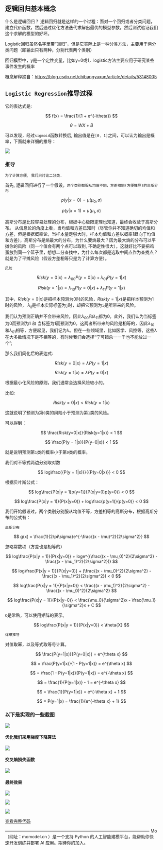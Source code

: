 
## 逻辑回归基本概念
什么是逻辑回归？
逻辑回归就是这样的一个过程：面对一个回归或者分类问题，建立代价函数，然后通过优化方法迭代求解出最优的模型参数，然后测试验证我们这个求解的模型的好坏。

Logistic回归虽然名字里带“回归”，但是它实际上是一种分类方法，主要用于两分类问题（即输出只有两种，分别代表两个类别）

回归模型中，y是一个定性变量，比如y=0或1，logistic方法主要应用于研究某些事件发生的概率

概念解释摘自：https://blog.csdn.net/chibangyuxun/article/details/53148005 

## `Logistic Regression`推导过程

它的表达式是:

$$
    f(x) = \frac{1}{1 + e^{-\theta}}
$$

$$
    \theta = WX + B
$$

可以发现，经过`sigmoid`函数转换后, 输出值是在`[0, 1]`之间，可以认为输出是概率，下面就来详细的推导：

![](https://ws2.sinaimg.cn/large/006tNbRwly1fyl3hva4dtj30lh0d0taz.jpg)

### 推导

`为了计算方便, 我们只讨论二分类.`

首先, 逻辑回归进行了一个假设，`两个类别都服从均值不同，方差相同(方便推导)的高斯分布`

$$
    p(y|x=0) = \mu(\mu_0, \sigma)
$$

$$
    p(y|x=1) = \mu(\mu_1, \sigma)
$$

高斯分布是比较容易处理的分布，根据中心极限定理也知道，最终会收敛于高斯分布。
从信息论的角度上看，当均值和方差已知时（尽管你并不知道确切的均值和方差，但是根据概率论，当样本量足够大时，样本均值和方差以概率1趋向于均值和方差），高斯分布是熵最大的分布，为什么要熵最大？因为最大熵的分布可以平摊你的风险（同一个值会有两个点可以取到, 不确定性很大），这就好比不要把鸡蛋放到同一个篮子里，想想二分查找中，为什么每次都是选取中间点作为查找点？就是为了平摊风险（假设方差相等只是为了计算方便）。

`风险`

$$
    Risk(y=0|x) = \lambda_{00}P(y=0|x) + \lambda_{01}P(y = 1|x)
$$

$$
    Risk(y=1|x) = \lambda_{10}P(y=0|x) + \lambda_{11}P(y = 1|x)
$$

其中，$Risk(y=0|x)$是把样本预测为0时的风险，$Risk(y=1|x)$是把样本预测为1时的风险，
$λ_{ij}$是样本实际标签为`j`时，却把它预测为`i`是所带来的风险。

我们认为预测正确并不会带来风险，因此$λ_{00}$和$λ_{11}$都为0，此外，我们认为当标签为0而预测为1 和 当标签为1而预测为0，这两者所带来的风险是相等的，因此$λ_{10}$和$λ_{01}$相等，方便起见，我们记为λ。但在一些领域里，比如医学、风控等，这些λ在大多数情况下是不相等的，有时候我们会选择“宁可错杀一一千也不能放过一个”;

那么我们简化后的表达式:

$$
    Risk(y=0|x) = \lambda P(y = 1|x)
$$

$$
    Risk(y=1|x) = \lambda P(y=0|x)
$$

根据最小化风险的原则，我们通常会选择风险较小的。

比如:

$$
    Risk(y=0|x) < Risk(y=1|x)
$$

这就说明了预测为第`0`类的风险小于预测为第`1`类的风险。

可以得到：

$$
    \frac{Risk(y=0|x)}{Risk(y=1|x)} < 1
$$

$$
    \frac{P(y = 1|x)}{P(y=0|x)} < 1
$$

就是说明预测第`1`类的概率小于第`0`类的概率。

我们对不等式两边分别取对数

$$
    log\frac{{P(y = 1|x)}}{{P(y=0|x)}} < 0
$$

根据贝叶斯公式：

$$
    log\frac{P(x|y = 1)p(y=1)}{P(x|y=0)p(y=0)} < 0
$$

$$
    log\frac{P(x|y = 1)}{P(x|y=0)} + log\frac{p(y=1)}{p(y=0)} < 0
$$

我们开始假设过，两个类别分别服从均值不等，方差相等的高斯分布，根据高斯分布的公式有：

`高斯分布`

$$
    g(x) = \frac{1}{2\pi\sigma}e^{-\frac{(x - \mu)^2}{2\sigma^2}}
$$

忽略常数项（方差也是相等的）

$$
    log\frac{P(x|y = 1)}{P(x|y=0)} + loge^{(\frac{(x - \mu_0)^2}{2\sigma^2} - \frac{(x - \mu_1)^2}{2\sigma^2})}
$$

$$
    log\frac{P(x|y = 1)}{P(x|y=0)} + (\frac{(x - \mu_0)^2}{2\sigma^2} - \frac{(x - \mu_1)^2}{2\sigma^2}) < 0
$$

$$
    log\frac{P(x|y = 1)}{P(x|y=0)} < \frac{(x - \mu_1)^2}{2\sigma^2} - \frac{(x - \mu_0)^2}{2\sigma^2}
$$

$$
    log\frac{P(x|y = 1)}{P(x|y=0)} < \frac{\mu_0}{\sigma^2}x - \frac{\mu_1}{\sigma^2}x + C
$$

`C`是常熟，可以使用矩阵的表示。

$$
    log\frac{P(x|y = 1)}{P(x|y=0)} < \theta{X}
$$

`详细推导`

对值取幂，以及等式取等号计算。

$$
\frac{P(y=1|x)}{P(y=0|x)} = e^{\theta x}
$$

$$
= \frac{P(y=1|x)}{1 - P(y=1|x)} = e^{\theta x}
$$

$$
= \frac{1 - P(y=1|x)}{P(y=1|x)} = e^{-\theta x}
$$

$$
= \frac{1}{P(y=1|x)} - 1 = e^{-\theta x}
$$

$$
= \frac{1}{P(y=1|x)} = e^{-\theta x} + 1
$$

$$
= P(y=1|x) = \frac{1}{e^{-\theta x} + 1}
$$

### 以下是实现的一些截图

![](https://ws2.sinaimg.cn/large/006tNbRwly1fyl4q5h2fqj31wi0o8gps.jpg)

#### 优化我们采用梯度下降算法

![](https://ws2.sinaimg.cn/large/006tNbRwly1fyl4r1ihq6j31wi0tgwje.jpg)

#### 交叉熵损失函数

![](https://ws1.sinaimg.cn/large/006tNbRwly1fyl4rkv6eaj31ps0u0ahw.jpg)

#### 最终效果

![](https://ws2.sinaimg.cn/large/006tNbRwly1fyl4sh5k6tj31wo0ps7c3.jpg)

![](https://ws4.sinaimg.cn/large/006tNbRwly1fyl4spj22oj30zm0jq788.jpg)

![](https://ws2.sinaimg.cn/large/006tNbRwly1fyl4t4hr6gj311e0kgtbq.jpg)

[查看完整代码](http://www.momodel.cn:8899/#/workspace/5bde56be1afd9440a3063354?type=module)


——————————————————————————————————
Mo （网址：momodel.cn ）是一个支持 Python 的人工智能建模平台，能帮助你快速开发训练并部署 AI 应用。期待你的加入。
